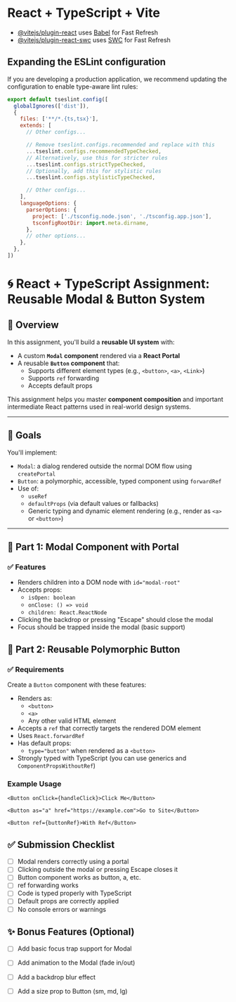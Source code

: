 # React + TypeScript + Vite
- [@vitejs/plugin-react](https://github.com/vitejs/vite-plugin-react/blob/main/packages/plugin-react) uses [Babel](https://babeljs.io/) for Fast Refresh
- [@vitejs/plugin-react-swc](https://github.com/vitejs/vite-plugin-react/blob/main/packages/plugin-react-swc) uses [SWC](https://swc.rs/) for Fast Refresh

## Expanding the ESLint configuration
If you are developing a production application, we recommend updating the configuration to enable type-aware lint rules:

```js
export default tseslint.config([
  globalIgnores(['dist']),
  {
    files: ['**/*.{ts,tsx}'],
    extends: [
      // Other configs...

      // Remove tseslint.configs.recommended and replace with this
      ...tseslint.configs.recommendedTypeChecked,
      // Alternatively, use this for stricter rules
      ...tseslint.configs.strictTypeChecked,
      // Optionally, add this for stylistic rules
      ...tseslint.configs.stylisticTypeChecked,

      // Other configs...
    ],
    languageOptions: {
      parserOptions: {
        project: ['./tsconfig.node.json', './tsconfig.app.json'],
        tsconfigRootDir: import.meta.dirname,
      },
      // other options...
    },
  },
])
```
# 🌀 React + TypeScript Assignment: **Reusable Modal & Button System**

## 📝 Overview

In this assignment, you'll build a **reusable UI system** with:

- A custom **`Modal` component** rendered via a **React Portal**
- A reusable **`Button` component** that:
  - Supports different element types (e.g., `<button>`, `<a>`, `<Link>`)
  - Supports `ref` forwarding
  - Accepts default props

This assignment helps you master **component composition** and important intermediate React patterns used in real-world design systems.

---

## 🚀 Goals

You'll implement:

- `Modal`: a dialog rendered outside the normal DOM flow using `createPortal`
- `Button`: a polymorphic, accessible, typed component using `forwardRef`
- Use of:
  - `useRef`
  - `defaultProps` (via default values or fallbacks)
  - Generic typing and dynamic element rendering (e.g., render as `<a>` or `<button>`)

---

## 🧱 Part 1: Modal Component with Portal

### ✅ Features

- Renders children into a DOM node with `id="modal-root"`
- Accepts props:
  - `isOpen: boolean`
  - `onClose: () => void`
  - `children: React.ReactNode`
- Clicking the backdrop or pressing "Escape" should close the modal
- Focus should be trapped inside the modal (basic support)


## 🧱 Part 2: Reusable Polymorphic Button

### ✅ Requirements

Create a `Button` component with these features:

- Renders as:
  - `<button>`
  - `<a>`
  - Any other valid HTML element
- Accepts a `ref` that correctly targets the rendered DOM element
- Uses `React.forwardRef`
- Has default props:
  - `type="button"` when rendered as a `<button>`
- Strongly typed with TypeScript (you can use generics and `ComponentPropsWithoutRef`)

### Example Usage

```tsx
<Button onClick={handleClick}>Click Me</Button>

<Button as="a" href="https://example.com">Go to Site</Button>

<Button ref={buttonRef}>With Ref</Button>

```

## ✅ Submission Checklist

- [ ] Modal renders correctly using a portal
- [ ] Clicking outside the modal or pressing Escape closes it
- [ ] Button component works as button, a, etc.
- [ ] ref forwarding works
- [ ] Code is typed properly with TypeScript
- [ ] Default props are correctly applied
- [ ] No console errors or warnings
      
## ✨ Bonus Features (Optional)

- [ ] Add basic focus trap support for Modal
- [ ] Add animation to the Modal (fade in/out)
- [ ] Add a backdrop blur effect
- [ ] Add a size prop to Button (sm, md, lg)

